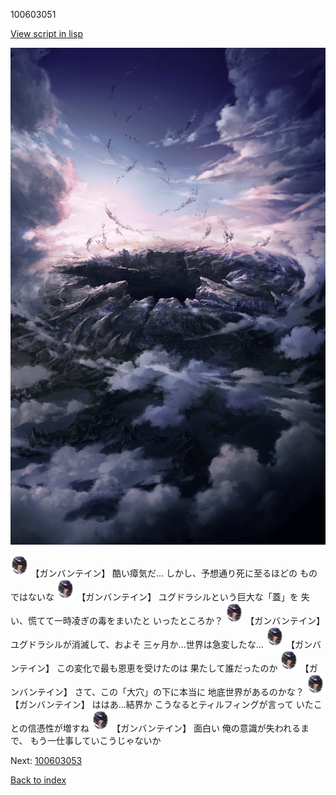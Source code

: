 100603051

[View script in lisp](../scripts/100603051.txt)

![101_hole.png](../images/backgrounds/101_hole.png)

<img src="../images/units/1600221.png" alt="1600221.png" height="34"/>
【ガンバンテイン】
酷い瘴気だ…
しかし、予想通り死に至るほどの
ものではないな

<img src="../images/units/1600221.png" alt="1600221.png" height="34"/>
【ガンバンテイン】
ユグドラシルという巨大な「蓋」を
失い、慌てて一時凌ぎの毒をまいたと
いったところか？

<img src="../images/units/1600221.png" alt="1600221.png" height="34"/>
【ガンバンテイン】
ユグドラシルが消滅して、およそ
三ヶ月か…世界は急変したな…

<img src="../images/units/1600221.png" alt="1600221.png" height="34"/>
【ガンバンテイン】
この変化で最も恩恵を受けたのは
果たして誰だったのか

<img src="../images/units/1600221.png" alt="1600221.png" height="34"/>
【ガンバンテイン】
さて、この「大穴」の下に本当に
地底世界があるのかな？

<img src="../images/units/1600221.png" alt="1600221.png" height="34"/>
【ガンバンテイン】
ははあ…結界か
こうなるとティルフィングが言って
いたことの信憑性が増すね

<img src="../images/units/1600221.png" alt="1600221.png" height="34"/>
【ガンバンテイン】
面白い
俺の意識が失われるまで、
もう一仕事していこうじゃないか

Next: [100603053](100603053.md)

[Back to index](index.md)

